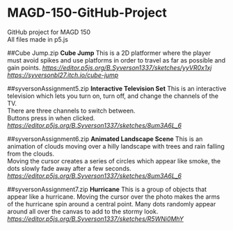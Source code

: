 # MAGD-150-GitHub-Project  
GitHub project for MAGD 150  
All files made in p5.js

##Cube Jump.zip
**Cube Jump**
This is a 2D platformer where the player must avoid spikes and use platforms in order to travel as far as possible and gain points.
_https://editor.p5js.org/B.Syverson1337/sketches/yyVR0x1xj_
_https://syversonbl27.itch.io/cube-jump_

##syversonAssignment5.zip
**Interactive Television Set**
This is an interactive television which lets you turn on, turn off, and change the channels of the TV.  
There are three channels to switch between.  
Buttons press in when clicked.  
_https://editor.p5js.org/B.Syverson1337/sketches/8um3A6L_6_

##syversonAssignment6.zip 
**Animated Landscape Scene**
This is an animation of clouds moving over a hilly landscape with trees and rain falling from the clouds.  
Moving the cursor creates a series of circles which appear like smoke, the dots slowly fade away after a few seconds.
_https://editor.p5js.org/B.Syverson1337/sketches/8um3A6L_6_

##syversonAssignment7.zip 
**Hurricane**
This is a group of objects that appear like a hurricane.
Moving the cursor over the photo makes the arms of the hurricane spin around a central point.
Many dots randomly appear around all over the canvas to add to the stormy look.
_https://editor.p5js.org/B.Syverson1337/sketches/R5WNi0MhY_
